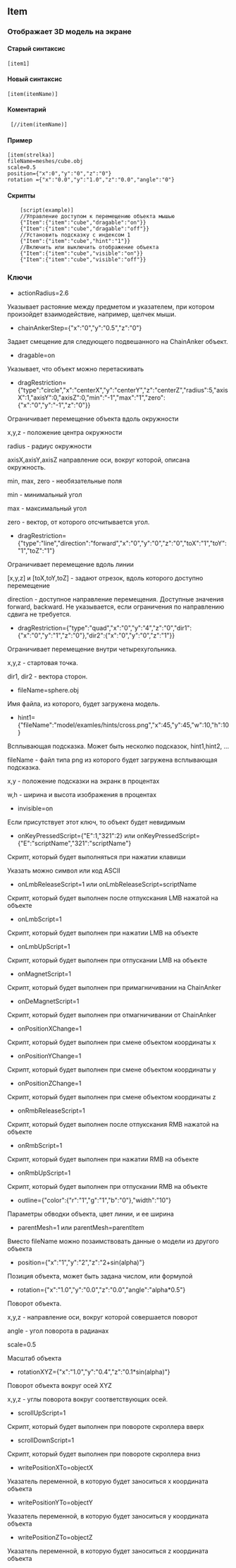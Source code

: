 ## Item

### Отображает 3D модель на экране

#### Старый синтаксис

    [item1]
    
#### Новый синтаксис

    [item(itemName)]
    
#### Коментарий

     [//item(itemName)]
   
#### Пример

    [item(strelka)]
    fileName=meshes/cube.obj
    scale=0.5
    position={"x":0","y":"0","z":"0"}
    rotation ={"x":"0.0","y":"1.0","z":"0.0","angle":"0"}

#### Скрипты
        [script(example)]
        //Управление доступом к перемещению объекта мышью
        {"Item":{"item":"cube","dragable":"on"}}
        {"Item":{"item":"cube","dragable":"off"}}
        //Установить подсказку с индексом 1
        {"Item":{"item":"cube","hint":"1"}}
        //Включить или выключить отображение объекта
        {"Item":{"item":"cube","visible":"on"}}
        {"Item":{"item":"cube","visible":"off"}}


### Ключи

* actionRadius=2.6

Указывает растояние между предметом и указателем, при 
котором произойдет взаимодействие, например, щелчек мыши.

* chainAnkerStep={"x":"0","y":"0.5","z":"0"}

Задает смещение для следующего подвешанного на ChainAnker объект.

* dragable=on

Указывает, что объект можно перетаскивать

* dragRestriction={"type":"circle","x":"сenterX","y":"сenterY","z":"сenterZ","radius":5,"axisX":1,"axisY":0,"axisZ":0,"min":"-1","max":"1","zero":{"x":"0","y":"-1","z":"0"}}

Ограничивает перемещение объекта вдоль окружности

x,y,z - положение центра окружности

radius - радиус окружности

axisX,axisY,axisZ направление оси, вокруг которой, описана окружность.

min, max, zero - необязательные поля

min - минимальный угол

max - максимальный угол

zero - вектор, от которого отсчитывается угол.

* dragRestriction={"type":"line","direction":"forward","x":"0","y":"0","z":"0","toX":"1","toY":"1","toZ":"1"}

Ограничивает перемещение вдоль линии

[x,y,z] и [toX,toY,toZ]  - задают отрезок, вдоль которого доступно перемещение

direction - доступное направление перемещения. Доступные значения forward, backward.
Не указывается, если ограничения по направлению сдвига не требуется.

* dragRestriction={"type":"quad","x":"0","y":"4","z":"0","dir1":{"x":"0","y":"1","z":"0"},"dir2":{"x":"0","y":"0","z":"1"}}

Ограничивает перемещение внутри четырехугольника.

x,y,z - стартовая точка.

dir1, dir2 - вектора сторон.


* fileName=sphere.obj

Имя файла, из которого, будет загружена модель.

* hint1={"fileName":"model/examles/hints/cross.png","x":45,"y":45,"w":10,"h":10}

Всплывающая подсказка. Может быть несколко подсказок, hint1,hint2, ...

fileName -  файл типа png из которого будет загружена всплывающая подсказка.

x,y - положение подсказки на экранк в процентах

w,h - ширина и высота изображения в процентах

* invisible=on

Если присутствует этот ключ, то объект будет невидимым

* onKeyPressedScript={"E":1,"321":2} или onKeyPressedScript={"E":"scriptName","321":"scriptName"}

Скрипт, который будет выполняться при нажатии клавиши

Указать можно символ или код ASCII

* onLmbReleaseScript=1 или onLmbReleaseScript=scriptName

Скрипт, который будет выполнен после отпукскания LMB нажатой на объекте

* onLmbScript=1

Скрипт, который будет выполнен при нажатии LMB  на объекте

* onLmbUpScript=1

Скрипт, который будет выполнен при отпускании LMB  на объекте

* onMagnetScript=1

Скрипт, который будет выполнен при примагничивании на ChainAnker


* onDeMagnetScript=1

Скрипт, который будет выполнен при отмагничивании от ChainAnker


* onPositionXChange=1 

Скрипт, который будет выполнен при смене объектом координаты x

* onPositionYChange=1 

Скрипт, который будет выполнен при смене объектом координаты y

* onPositionZChange=1 

Скрипт, который будет выполнен при смене объектом координаты z

* onRmbReleaseScript=1

Скрипт, который будет выполнен после отпукскания RMB нажатой на объекте

* onRmbScript=1

Скрипт, который будет выполнен при нажатии RMB  на объекте

* onRmbUpScript=1

Скрипт, который будет выполнен при отпускании RMB  на объекте

* outline={"color":{"r":"1","g":"1","b":"0"},"width":"10"}

Параметры обводки объекта, цвет линии, и ее ширина

* parentMesh=1 или parentMesh=parentItem

Вместо fileName можно позаимствовать данные о модели из другого объекта

* position={"x":"1","y":"2","z":"2+sin(alpha)"}

Позиция объекта, может быть задана числом, или формулой

* rotation={"x":"1.0","y":"0.0","z":"0.0","angle":"alpha*0.5"}

Поворот объекта.

x,y,z - направление оси, вокруг которой совершается поворот

angle - угол поворота в радианах

scale=0.5

Масштаб объекта

* rotationXYZ={"x":"1.0","y":"0.4","z":"0.1*sin(alpha)"}

Поворот объекта вокруг осей XYZ

x,y,z - углы поворота вокруг соответствующих осей.

* scrollUpScript=1

Скрипт, который будет выполнен при повороте скроллера вверх

* scrollDownScript=1

Скрипт, который будет выполнен при повороте скроллера вниз

* writePositionXTo=objectX

Указатель переменной, в которую будет заноситься x координата объекта

* writePositionYTo=objectY

Указатель переменной, в которую будет заноситься y координата объекта

* writePositionZTo=objectZ

Указатель переменной, в которую будет заноситься z координата объекта


